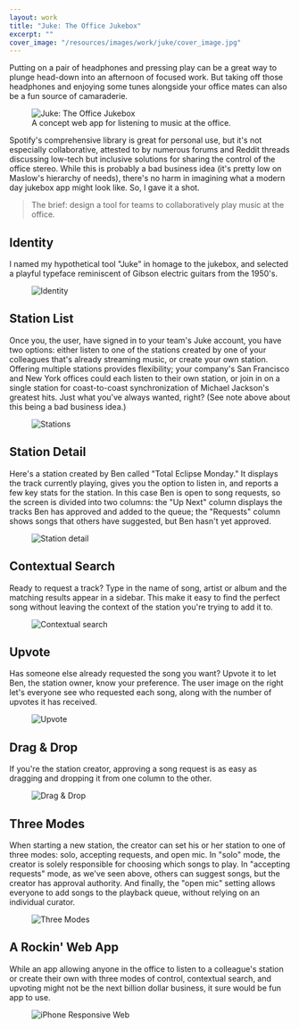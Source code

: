 ```yaml
---
layout: work
title: "Juke: The Office Jukebox"
excerpt: ""
cover_image: "/resources/images/work/juke/cover_image.jpg"
---
```


Putting on a pair of headphones and pressing play can be a great way to plunge head-down into an afternoon of focused work. But taking off those headphones and enjoying some tunes alongside your office mates can also be a fun source of camaraderie.

<figure class="large">
	<img src="/resources/images/work/juke/1-overview.jpg" alt="Juke: The Office Jukebox" />
	<figcaption>A concept web app for listening to music at the office.</figcaption>
</figure>

Spotify's comprehensive library is great for personal use, but it's not especially collaborative, attested to by numerous forums and Reddit threads discussing low-tech but inclusive solutions for sharing the control of the office stereo. While this is probably a bad business idea (it's pretty low on Maslow's hierarchy of needs), there's no harm in imagining what a modern day jukebox app might look like. So, I gave it a shot.

> The brief: design a tool for teams to collaboratively play music at the office.


## Identity

I named my hypothetical tool "Juke" in homage to the jukebox, and selected a playful typeface reminiscent of Gibson electric guitars from the 1950's.

<figure class="medium">
  <img src="/resources/images/work/juke/identity.png" alt="Identity" />
</figure>


## Station List

Once you, the user, have signed in to your team's Juke account, you have two options: either listen to one of the stations created by one of your colleagues that's already streaming music, or create your own station. Offering multiple stations provides flexibility; your company's San Francisco and New York offices could each listen to their own station, or join in on a single station for coast-to-coast synchronization of Michael Jackson's greatest hits. Just what you've always wanted, right? (See note above about this being a bad business idea.)

<figure class="large">
	<img src="/resources/images/work/juke/2-stations.jpg" alt="Stations" />
</figure>


## Station Detail

Here's a station created by Ben called "Total Eclipse Monday." It displays the track currently playing, gives you the option to listen in, and reports a few key stats for the station. In this case Ben is open to song requests, so the screen is divided into two columns: the "Up Next" column displays the tracks Ben has approved and added to the queue; the "Requests" column shows songs that others have suggested, but Ben hasn't yet approved.


<figure class="medium">
	<img src="/resources/images/work/juke/3-station-detail.jpg" alt="Station detail" />
</figure>


## Contextual Search

Ready to request a track? Type in the name of song, artist or album and the matching results appear in a sidebar. This make it easy to find the perfect song without leaving the context of the station you're trying to add it to.

<figure class="large">
	<img src="/resources/images/work/juke/4-search.jpg" alt="Contextual search" />
</figure>


## Upvote

Has someone else already requested the song you want? Upvote it to let Ben, the station owner, know your preference. The user image on the right let's everyone see who requested each song, along with the number of upvotes it has received.

<figure class="small">
	<img src="/resources/images/work/juke/5-upvote.png" alt="Upvote" />
</figure>


## Drag & Drop

If you're the station creator, approving a song request is as easy as dragging and dropping it from one column to the other.

<figure class="medium">
  <img src="/resources/images/work/juke/6-dragdrop.png" alt="Drag & Drop" />
</figure>


## Three Modes

When starting a new station, the creator can set his or her station to one of three modes: solo, accepting requests, and open mic. In "solo" mode, the creator is solely responsible for choosing which songs to play. In "accepting requests" mode, as we've seen above, others can suggest songs, but the creator has approval authority. And finally, the "open mic" setting allows everyone to add songs to the playback queue, without relying on an individual curator. 

<figure class="small">
  <img src="/resources/images/work/juke/7-modes.png" alt="Three Modes" />
</figure>


## A Rockin' Web App

While an app allowing anyone in the office to listen to a colleague's station or create their own with three modes of control, contextual search, and upvoting might not be the next billion dollar business, it sure would be fun app to use.


<figure class="medium">
  <img src="/resources/images/work/juke/8-iphone.jpg" alt="iPhone Responsive Web" />
</figure>
